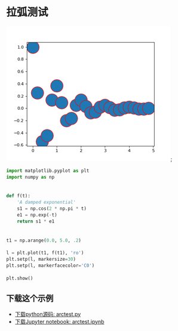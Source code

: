 # 拉弧测试

![拉弧测试图示](/static/images/gallery/sphx_glr_arctest_001.png);

```python
import matplotlib.pyplot as plt
import numpy as np


def f(t):
    'A damped exponential'
    s1 = np.cos(2 * np.pi * t)
    e1 = np.exp(-t)
    return s1 * e1


t1 = np.arange(0.0, 5.0, .2)

l = plt.plot(t1, f(t1), 'ro')
plt.setp(l, markersize=30)
plt.setp(l, markerfacecolor='C0')

plt.show()
```

## 下载这个示例

- [下载python源码: arctest.py](https://matplotlib.org/_downloads/arctest.py)
- [下载Jupyter notebook: arctest.ipynb](https://matplotlib.org/_downloads/arctest.ipynb)